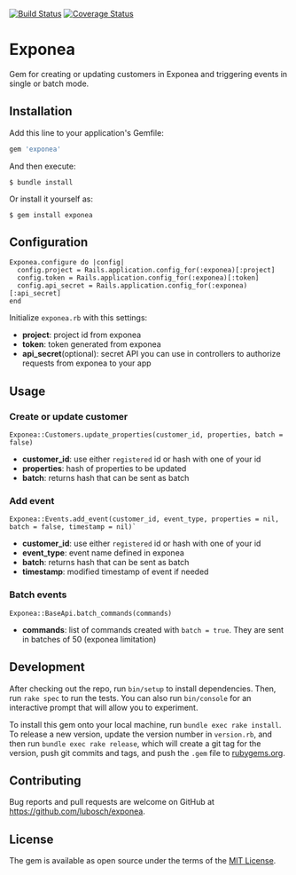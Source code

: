 [![Build Status](https://travis-ci.com/lubosch/exponea.svg?branch=master)](https://travis-ci.com/lubosch/exponea)
[![Coverage Status](https://codecov.io/gh/lubosch/exponea/branch/master/graph/badge.svg)](https://codecov.io/gh/lubosch/exponea)

# Exponea

Gem for creating or updating customers in Exponea and triggering events in single or batch mode.

## Installation

Add this line to your application's Gemfile:

```ruby
gem 'exponea'
```

And then execute:

    $ bundle install

Or install it yourself as:

    $ gem install exponea

## Configuration

```
Exponea.configure do |config|
  config.project = Rails.application.config_for(:exponea)[:project]
  config.token = Rails.application.config_for(:exponea)[:token]
  config.api_secret = Rails.application.config_for(:exponea)[:api_secret]
end
```

Initialize `exponea.rb` with this settings:
- **project**: project id from exponea
- **token**: token generated from exponea
- **api_secret**(optional): secret API you can use in controllers to authorize requests from exponea to your app

## Usage

### Create or update customer
```
Exponea::Customers.update_properties(customer_id, properties, batch = false)
```
- **customer_id**: use either `registered` id or hash with one of your id
- **properties**: hash of properties to be updated
- **batch**: returns hash that can be sent as batch

### Add event
```
Exponea::Events.add_event(customer_id, event_type, properties = nil, batch = false, timestamp = nil)`
```
- **customer_id**: use either `registered` id or hash with one of your id
- **event_type**: event name defined in exponea
- **batch**: returns hash that can be sent as batch
- **timestamp**: modified timestamp of event if needed

### Batch events
```
Exponea::BaseApi.batch_commands(commands)
```

- **commands**: list of commands created with `batch = true`. They are sent in batches of 50 (exponea limitation)

## Development

After checking out the repo, run `bin/setup` to install dependencies. Then, run `rake spec` to run the tests. You can also run `bin/console` for an interactive prompt that will allow you to experiment.

To install this gem onto your local machine, run `bundle exec rake install`. To release a new version, update the version number in `version.rb`, and then run `bundle exec rake release`, which will create a git tag for the version, push git commits and tags, and push the `.gem` file to [rubygems.org](https://rubygems.org).

## Contributing

Bug reports and pull requests are welcome on GitHub at https://github.com/lubosch/exponea.


## License

The gem is available as open source under the terms of the [MIT License](https://opensource.org/licenses/MIT).
